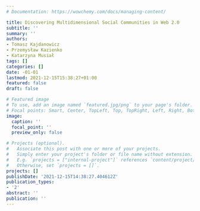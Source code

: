 ```yaml
---
# Documentation: https://wowchemy.com/docs/managing-content/

title: Discovering Multidimensional Social Communities in Web 2.0
subtitle: ''
summary: ''
authors:
- Tomasz Kajdanowicz
- Przemysław Kazienko
- Katarzyna Musiał
tags: []
categories: []
date: -01-01
lastmod: 2021-12-15T15:38:27+01:00
featured: false
draft: false

# Featured image
# To use, add an image named `featured.jpg/png` to your page's folder.
# Focal points: Smart, Center, TopLeft, Top, TopRight, Left, Right, BottomLeft, Bottom, BottomRight.
image:
  caption: ''
  focal_point: ''
  preview_only: false

# Projects (optional).
#   Associate this post with one or more of your projects.
#   Simply enter your project's folder or file name without extension.
#   E.g. `projects = ["internal-project"]` references `content/project/deep-learning/index.md`.
#   Otherwise, set `projects = []`.
projects: []
publishDate: '2021-12-15T14:38:27.404612Z'
publication_types:
- '2'
abstract: ''
publication: ''
---
```

